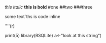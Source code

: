*this italic*
**this is bold**
#one
##two
###three

some text`ths is code inline

''''(r)

print(5)
library(RSQLite)
a<-"look at this string")
